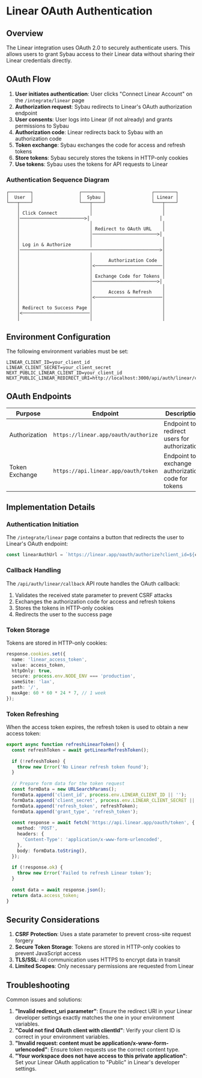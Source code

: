 # Linear OAuth Authentication

## Overview

The Linear integration uses OAuth 2.0 to securely authenticate users. This allows users to grant Sybau access to their Linear data without sharing their Linear credentials directly.

## OAuth Flow

1. **User initiates authentication**: User clicks "Connect Linear Account" on the `/integrate/linear` page
2. **Authorization request**: Sybau redirects to Linear's OAuth authorization endpoint
3. **User consents**: User logs into Linear (if not already) and grants permissions to Sybau
4. **Authorization code**: Linear redirects back to Sybau with an authorization code
5. **Token exchange**: Sybau exchanges the code for access and refresh tokens
6. **Store tokens**: Sybau securely stores the tokens in HTTP-only cookies
7. **Use tokens**: Sybau uses the tokens for API requests to Linear

### Authentication Sequence Diagram

```
┌────────┐                 ┌────────┐                 ┌────────┐
│  User  │                 │  Sybau │                 │ Linear │
└───┬────┘                 └───┬────┘                 └───┬────┘
    │                          │                          │
    │ Click Connect            │                          │
    │────────────────────────>│                          │
    │                          │                          │
    │                          │ Redirect to OAuth URL    │
    │                          │────────────────────────>│
    │                          │                          │
    │ Log in & Authorize       │                          │
    │────────────────────────────────────────────────────>│
    │                          │                          │
    │                          │      Authorization Code  │
    │                          │<─────────────────────────│
    │                          │                          │
    │                          │ Exchange Code for Tokens │
    │                          │────────────────────────>│
    │                          │                          │
    │                          │      Access & Refresh    │
    │                          │<─────────────────────────│
    │                          │                          │
    │ Redirect to Success Page │                          │
    │<─────────────────────────│                          │
    │                          │                          │
```

## Environment Configuration

The following environment variables must be set:

```
LINEAR_CLIENT_ID=your_client_id
LINEAR_CLIENT_SECRET=your_client_secret
NEXT_PUBLIC_LINEAR_CLIENT_ID=your_client_id
NEXT_PUBLIC_LINEAR_REDIRECT_URI=http://localhost:3000/api/auth/linear/callback
```

## OAuth Endpoints

| Purpose | Endpoint | Description |
|---------|----------|-------------|
| Authorization | `https://linear.app/oauth/authorize` | Endpoint to redirect users for authorization |
| Token Exchange | `https://api.linear.app/oauth/token` | Endpoint to exchange authorization code for tokens |

## Implementation Details

### Authentication Initiation

The `/integrate/linear` page contains a button that redirects the user to Linear's OAuth endpoint:

```typescript
const linearAuthUrl = `https://linear.app/oauth/authorize?client_id=${clientId}&redirect_uri=${encodeURIComponent(redirectUri)}&scope=read,write,issues:create&response_type=code&state=random-state-value`;
```

### Callback Handling

The `/api/auth/linear/callback` API route handles the OAuth callback:

1. Validates the received state parameter to prevent CSRF attacks
2. Exchanges the authorization code for access and refresh tokens
3. Stores the tokens in HTTP-only cookies
4. Redirects the user to the success page

### Token Storage

Tokens are stored in HTTP-only cookies:

```typescript
response.cookies.set({
  name: 'linear_access_token',
  value: access_token,
  httpOnly: true,
  secure: process.env.NODE_ENV === 'production',
  sameSite: 'lax',
  path: '/',
  maxAge: 60 * 60 * 24 * 7, // 1 week
});
```

### Token Refreshing

When the access token expires, the refresh token is used to obtain a new access token:

```typescript
export async function refreshLinearToken() {
  const refreshToken = await getLinearRefreshToken();
  
  if (!refreshToken) {
    throw new Error('No Linear refresh token found');
  }
  
  // Prepare form data for the token request
  const formData = new URLSearchParams();
  formData.append('client_id', process.env.LINEAR_CLIENT_ID || '');
  formData.append('client_secret', process.env.LINEAR_CLIENT_SECRET || '');
  formData.append('refresh_token', refreshToken);
  formData.append('grant_type', 'refresh_token');
  
  const response = await fetch('https://api.linear.app/oauth/token', {
    method: 'POST',
    headers: {
      'Content-Type': 'application/x-www-form-urlencoded',
    },
    body: formData.toString(),
  });
  
  if (!response.ok) {
    throw new Error('Failed to refresh Linear token');
  }
  
  const data = await response.json();
  return data.access_token;
}
```

## Security Considerations

1. **CSRF Protection**: Uses a state parameter to prevent cross-site request forgery
2. **Secure Token Storage**: Tokens are stored in HTTP-only cookies to prevent JavaScript access
3. **TLS/SSL**: All communication uses HTTPS to encrypt data in transit
4. **Limited Scopes**: Only necessary permissions are requested from Linear

## Troubleshooting

Common issues and solutions:

1. **"Invalid redirect_uri parameter"**: Ensure the redirect URI in your Linear developer settings exactly matches the one in your environment variables.
2. **"Could not find OAuth client with clientId"**: Verify your client ID is correct in your environment variables.
3. **"Invalid request: content must be application/x-www-form-urlencoded"**: Ensure token requests use the correct content type.
4. **"Your workspace does not have access to this private application"**: Set your Linear OAuth application to "Public" in Linear's developer settings. 